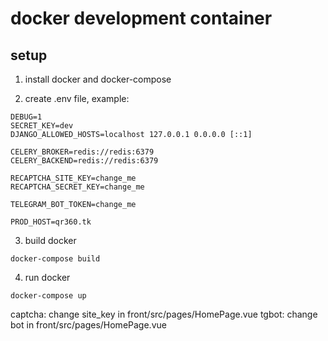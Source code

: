 # docker development container
## setup

1. install docker and docker-compose

2. create .env file, example:
```
DEBUG=1
SECRET_KEY=dev
DJANGO_ALLOWED_HOSTS=localhost 127.0.0.1 0.0.0.0 [::1]

CELERY_BROKER=redis://redis:6379
CELERY_BACKEND=redis://redis:6379

RECAPTCHA_SITE_KEY=change_me
RECAPTCHA_SECRET_KEY=change_me

TELEGRAM_BOT_TOKEN=change_me

PROD_HOST=qr360.tk
```

3. build docker
```
docker-compose build
```

4. run docker
```
docker-compose up
```

captcha: change site_key in front/src/pages/HomePage.vue
tgbot: change bot in front/src/pages/HomePage.vue
